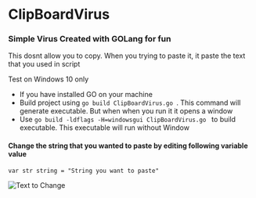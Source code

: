 # ClipBoardVirus

### Simple Virus Created with GOLang for fun

This dosnt allow you to copy. When you trying to paste it, it paste the text that you used in script

Test on Windows 10 only

- If you have installed GO on your machine
- Build project using `go build ClipBoardVirus.go `. This command will generate executable. But when when you run it it opens a window
- Use `go build -ldflags -H=windowsgui ClipBoardVirus.go ` to build executable. This executable will run without Window

#### Change the string that you wanted to paste by editing following variable value

`var str string = "String you want to paste"`

<img src="https://user-images.githubusercontent.com/75155192/200337939-1070ec0e-126e-415e-8524-bb1653b087c6.png"
     alt="Text to Change"/>
